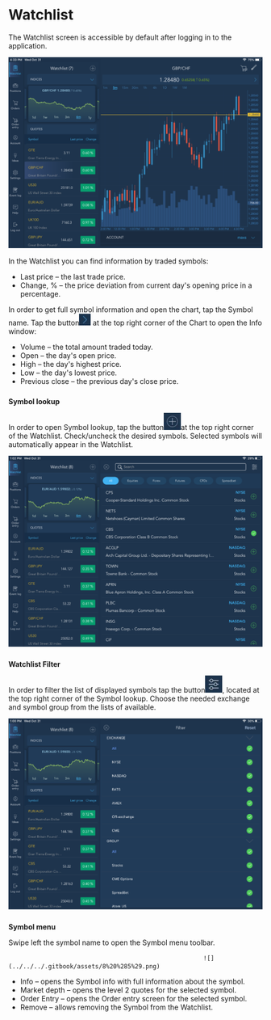 # Watchlist


The Watchlist screen is accessible by default after logging in to the application.

![](../../../.gitbook/assets/img_1582.PNG)


In the Watchlist you can find information by traded symbols:

* Last price – the last trade price.
* Change, % – the price deviation from current day's opening price in a percentage.

In order to get full symbol information and open the chart, tap the Symbol name. Tap the button![](../../../.gitbook/assets/2.jpg)
at the top right corner of the Chart to open the Info window:

* Volume – the total amount traded today.
* Open – the day's open price.
* High – the day's highest price.
* Low – the day's lowest price.
* Previous close – the previous day's close price.

### 
**Symbol lookup** 

In order to open Symbol lookup, tap the button![](../../../.gitbook/assets/4.jpg)at the top right corner of the Watchlist. Check/uncheck the desired symbols. Selected symbols will automatically appear in the Watchlist.

![](../../../.gitbook/assets/5.png)

### 
**Watchlist Filter** 

In order to filter the list of displayed symbols tap the button![](../../../.gitbook/assets/6.jpg), 
located at the top right corner of the Symbol lookup. Choose the needed exchange and symbol group from the lists of available.

![](../../../.gitbook/assets/7%20%283%29.png)

### 
**Symbol menu**

Swipe left the symbol name to open the Symbol menu toolbar.

                                                          ![](../../../.gitbook/assets/8%20%285%29.png) 

* Info – opens the Symbol info with full information about the symbol.
* Market depth – opens the level 2 quotes for the selected symbol.
* Order Entry – opens the Order entry screen for the selected symbol.
* Remove – allows removing the Symbol from the Watchlist.



